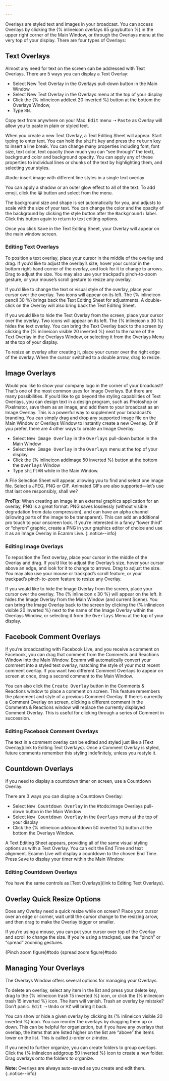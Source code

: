 ```yaml
---

---
```

<!-- # Using Overlays -->

Overlays are styled text and images in your broadcast. You can access Overlays by clicking the {% inlineicon overlays 65 graybutton %} in the upper right corner of the Main Window, or through the Overlays menu at the very top of your display. There are four types of Overlays:

## Text Overlays

Almost any need for text on the screen can be addressed with Text Overlays. There are 5 ways you can display a Text Overlay:

* Select New Text Overlay in the Overlays pull-down button in the Main Window
* Select New Text Overlay in the Overlays menu at the top of your display
* Click the {% inlineicon addtext 20 inverted %} button at the bottom the Overlays Window,
* Type <kbd>⌘</kbd><kbd>N</kbd>.

Copy text from anywhere on your Mac. <samp>Edit</samp> menu ➝ <samp>Paste</samp> as Overlay will allow you to paste in plain or styled text.

When you create a new Text Overlay, a Text Editing Sheet will appear. Start typing to enter text. You can hold the <kbd>shift</kbd> key and press the <kbd>return</kbd> key to insert a line break. You can change many properties  including font, font size, text color, text opacity (how much you can “see through” the text), background color and background opacity. You can apply any of these properties to individual lines or chunks of the text by highlighting them, and selecting your styles.

\#todo: insert image with different line styles in a single text overlay

You can apply a shadow or an outer glow effect to all of the text. To add emoji, click the 😀 button and select from the menu.

The background size and shape is set automatically for you, and adjusts to scale with the size of your text. You can change the color and the opacity of the background by clicking the style button after the <samp>Background:</samp> label. Click this button again to return to text editing options.

Once you click <samp>Save</samp> in the Text Editing Sheet, your Overlay will appear on the main window screen.

### Editing Text Overlays

To position a text overlay, place your cursor in the middle of the overlay and drag. If you’d like to adjust the overlay’s size, hover your cursor in the bottom right-hand corner of the overlay, and look for it to change to arrows. Drag to adjust the size. You may also use your trackpad’s pinch-to-zoom gesture, or your mouse’s scroll gesture to resize any overlay.

If you’d like to change the text or visual style of the overlay, place your cursor over the overlay. Two icons will appear on its left. The {% inlineicon pencil 30 %} brings back the Text Editing Sheet for adjustments. A double-click on the Overlay will also bring back the Text Editing Sheet.

If you would like to hide the Text Overlay from the screen, place your cursor over the overlay. Two icons will appear on its left. The {% inlineicon x 30 %} hides the text overlay.  You can bring the Text Overlay back to the screen by clicking the {% inlineicon visible 20 inverted %} next to the name of the Text Overlay in the Overlays Window, or selecting it from the Overlays Menu at the top of your display.

To resize an overlay after creating it, place your cursor over the right edge of the overlay. When the cursor switched to a double arrow, drag to resize.

## Image Overlays

Would you like to show your company logo in the corner of your broadcast? That’s one of the most common uses for Image Overlays. But there are many possibilities. If you’d like to go beyond the styling capabilities of Text Overlays, you can design text in a design program, such as Photoshop or Pixelmator, save them as an image, and add them to your broadcast as an Image Overlay. This is a powerful way to supplement your broadcast’s branding. You can simply drag and drop any supported image file on the Main Window or Overlays Window to instantly create a new Overlay. Or if you prefer, there are 4 other ways to create an Image Overlay:

* Select <samp>New Image Overlay</samp> in the <samp>Overlays</samp> pull-down button in the Main Window
* Select <samp>New Image Overlay</samp> in the <samp>Overlays</samp> menu at the top of your display
* Click the {% inlineicon addimage 50 inverted %} button at the bottom the <samp>Overlays</samp> Window
* Type <kbd>shift</kbd><kbd>⌘</kbd><kbd>N</kbd> while in the Main Window.

A File Selection Sheet will appear, allowing you to find and select one image file. Select a JPEG, PNG or GIF. Animated GIFs are also supported—let’s use that last one responsibly, shall we?

**ProTip:** When creating an image in an external graphics application for an overlay, PNG is a great format. PNG saves losslessly (without visible degradation from data compression), and can have an alpha channel (allowing parts of the image to be transparent). This can add an additional pro touch to your onscreen look. If you’re interested in a fancy “lower third” or “chyron” graphic, create a PNG in your graphics editor of choice and use it as an Image Overlay in Ecamm Live.
{:.notice--info}

### Editing Image Overlays

To reposition the Text overlay, place your cursor in the middle of the Overlay and drag. If you’d like to adjust the Overlay’s size, hover your cursor above an edge, and look for it to change to arrows. Drag to adjust the size. You may also use your mouse or trackpad’s scroll feature, or your trackpad’s pinch-to-zoom feature to resize any Overlay.

If you would like to hide the Image Overlay from the screen, place your cursor over the overlay. The {% inlineicon x 30 %} will appear on the left. It hides the Image Overlay from the Main Window (and current Scene). You can bring the Image Overlay back to the screen by clicking the {% inlineicon visible 20 inverted %} next to the name of the Image Overlay within the Overlays Window, or selecting it from the <samp>Overlays</samp> Menu at the top of your display.

## Facebook Comment Overlays

If you’re broadcasting with Facebook Live, and you receive a comment on Facebook, you can drag that comment from the Comments and Reactions Window into the Main Window. Ecamm will automatically convert your comment into a styled text overlay, matching the style of your most recent comment overlay. If you want two different Comment Overlays to appear on screen at once, drag a second comment to the Main Window.

You can also click the <samp>Create Overlay</samp> button in the Comments & Reactions window to place a comment on screen. This feature remembers the placement and style of a previous Comment Overlay. If there’s currently a Comment Overlay on screen, clicking a different comment in the Comments & Reactions window will replace the currently displayed Comment Overlay. This is useful for clicking through a series of Comment in succession.

### Editing Facebook Comment Overlays

The text in a comment overlay can be edited and styled just like a [Text Overlay](link to Editing Text Overlays). Once a Comment Overlay is styled, future comments remember this styling indefinitely, unless you restyle it.

## Countdown Overlays

If you need to display a countdown timer on screen, use a Countdown Overlay.

There are 3 ways you can display a Countdown Overlay:

* Select <samp>New Countdown Overlay</samp> in the #todo:image Overlays pull-down button in the Main Window
* Select <samp>New Countdown Overlay</samp> in the <samp>Overlays</samp> menu at the top of your display
* Click the {% inlineicon addcountdown 50 inverted %} button at the bottom the Overlays Window.

A Text Editing Sheet appears, providing all of the same visual styling options as with a Text Overlay. You can edit the End Time and text alignment. Ecamm Live will display a countdown to the chosen End Time. Press <samp>Save</samp> to display your timer within the Main Window.

### Editing Countdown Overlays

You have the same controls as [Text Overlays](link to Editing Text Overlays).

## Overlay Quick Resize Options

Does any Overlay need a quick resize while on screen? Place your cursor over an edge or corner, wait until the cursor change to the resizing arrow, and then drag to make the Overlay bigger or smaller.

If you’re using a mouse, you can put your cursor over top of the Overlay and scroll to change the size. If you’re using a trackpad, use the “pinch” or “spread” zooming gestures.

{Pinch zoom figure}\#todo
{spread zoom figure}\#todo

## Managing Your Overlays

The Overlays Window offers several options for managing your Overlays.

To delete an overlay, select any item in the list and press your delete key, drag to the {% inlineicon trash 15 inverted %} icon, or click the {% inlineicon trash 15 inverted %} icon. The item will vanish. Trash an overlay by mistake? Don’t panic. <samp>Edit</samp> ➝ <samp>Undo</samp> or <kbd>⌘</kbd><kbd>Z</kbd> will bring it back.

You can show or hide a given overlay by clicking its {% inlineicon visible 20 inverted %} icon. You can reorder the overlays by dragging them up or down. This can be helpful for organization, but if you have any overlays that overlap, the items that are listed higher on the list are “above” the items lower on the list. This is called z-order or z-index.

If you need to further organize, you can create folders to group overlays. Click the {% inlineicon addgroup 50 inverted %} icon to create a new folder. Drag overlays onto the folders to organize.

**Note:** Overlays are always auto-saved as you create and edit them.
{:.notice--info}

